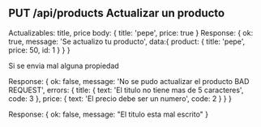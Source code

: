 ## PUT /api/products Actualizar un producto
Actualizables: title, price 
body: {
    title: 'pepe',
    price: true
}
Response: {
    ok: true,
    message: 'Se actualizo tu producto',
    data:{ 
        product: {
            title: 'pepe',
            price: 50,
            id: 1
        }
    }
}

Si se envia mal alguna propiedad

Response: {
    ok: false,
    message: 'No se pudo actualizar el producto BAD REQUEST',
    errors: {
        title: {
            text: 'El titulo no tiene mas de 5 caracteres',
            code: 3
        },
        price: {
            text: 'El precio debe ser un numero',
            code: 2
        }
    }
}

Response: {
    ok: false,
    message: "El titulo esta mal escrito"
}